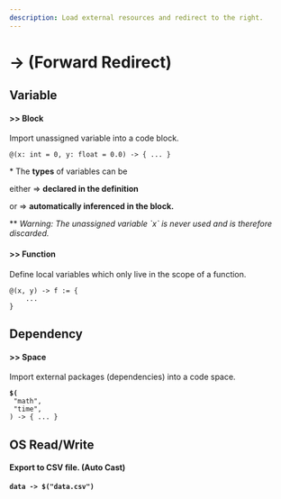 ```yaml
---
description: Load external resources and redirect to the right.
---
```


# -> (Forward Redirect)

## Variable

#### >> Block

Import unassigned variable into a code block.

```
@(x: int = 0, y: float = 0.0) -> { ... }
```

\* The **types** of variables can be&#x20;

&#x20;   either => **declared in the definition**&#x20;

&#x20;   or => **automatically inferenced in the block.**

\*\* _Warning: The unassigned variable \`x\` is never used and is therefore discarded._

#### >> Function

Define local variables which only live in the scope of a function.

```
@(x, y) -> f := {
    ...
}
```

## Dependency

#### >> Space

Import external packages (dependencies) into a code space.

<pre><code><strong>$(
</strong> "math", 
 "time",
) -> { ... }
</code></pre>

## OS Read/Write

#### Export to CSV file. (Auto Cast)

<pre><code><strong>data -> $("data.csv")
</strong></code></pre>
